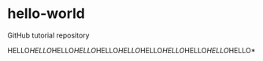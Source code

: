 # hello-world
GitHub tutorial repository

HELLO*HELLO*HELLO*HELLO*HELLO*HELLO*HELLO*HELLO*HELLO*HELLO*HELLO*
